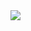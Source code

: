 <a href="https://github.com/Testaustime/github-readme-testaustime">
  <img src="https://github-readme-testaustime.vercel.app/api/testaustime?username=drvilepis&theme=gruvbox&layout=compact&range=7&langs_count=10" />
</a>
